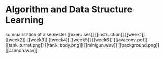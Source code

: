 # Algorithm and Data Structure Learning
summarisation of a semester
[[exercises]]
[[instruction]]
[[week1]]
[[week2]]
[[week3]]
[[week4]]
[[week5]]
[[week6]]
[[javaconv.pdf]]
[[tank_turret.png]]
[[tank_body.png]]
[[minigun.wav]]
[[background.png]]
[[cannon.wav]]



